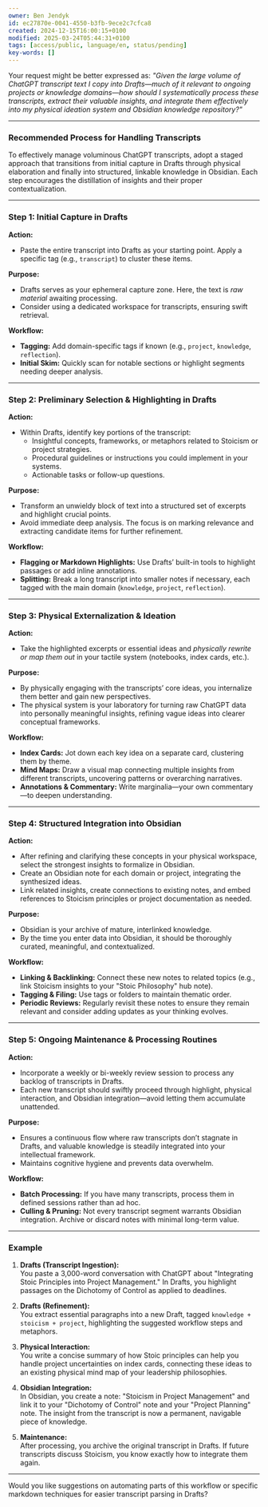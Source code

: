 ```yaml
---
owner: Ben Jendyk
id: ec27870e-0041-4550-b3fb-9ece2c7cfca8
created: 2024-12-15T16:00:15+0100
modified: 2025-03-24T05:44:31+0100
tags: [access/public, language/en, status/pending]
key-words: []
---
```


Your request might be better expressed as: *"Given the large volume of ChatGPT transcript text I copy into Drafts—much of it relevant to ongoing projects or knowledge domains—how should I systematically process these transcripts, extract their valuable insights, and integrate them effectively into my physical ideation system and Obsidian knowledge repository?"*

---

### **Recommended Process for Handling Transcripts**

To effectively manage voluminous ChatGPT transcripts, adopt a staged approach that transitions from initial capture in Drafts through physical elaboration and finally into structured, linkable knowledge in Obsidian. Each step encourages the distillation of insights and their proper contextualization.

---

### **Step 1: Initial Capture in Drafts**

**Action:**  
- Paste the entire transcript into Drafts as your starting point. Apply a specific tag (e.g., `transcript`) to cluster these items.

**Purpose:**  
- Drafts serves as your ephemeral capture zone. Here, the text is *raw material* awaiting processing.  
- Consider using a dedicated workspace for transcripts, ensuring swift retrieval.

**Workflow:**  
- **Tagging:** Add domain-specific tags if known (e.g., `project`, `knowledge`, `reflection`).  
- **Initial Skim:** Quickly scan for notable sections or highlight segments needing deeper analysis.

---

### **Step 2: Preliminary Selection & Highlighting in Drafts**

**Action:**  
- Within Drafts, identify key portions of the transcript:  
  - Insightful concepts, frameworks, or metaphors related to Stoicism or project strategies.  
  - Procedural guidelines or instructions you could implement in your systems.  
  - Actionable tasks or follow-up questions.

**Purpose:**  
- Transform an unwieldy block of text into a structured set of excerpts and highlight crucial points.  
- Avoid immediate deep analysis. The focus is on marking relevance and extracting candidate items for further refinement.

**Workflow:**  
- **Flagging or Markdown Highlights:** Use Drafts’ built-in tools to highlight passages or add inline annotations.  
- **Splitting:** Break a long transcript into smaller notes if necessary, each tagged with the main domain (`knowledge`, `project`, `reflection`).

---

### **Step 3: Physical Externalization & Ideation**

**Action:**  
- Take the highlighted excerpts or essential ideas and *physically rewrite or map them out* in your tactile system (notebooks, index cards, etc.).

**Purpose:**  
- By physically engaging with the transcripts’ core ideas, you internalize them better and gain new perspectives.  
- The physical system is your laboratory for turning raw ChatGPT data into personally meaningful insights, refining vague ideas into clearer conceptual frameworks.

**Workflow:**  
- **Index Cards:** Jot down each key idea on a separate card, clustering them by theme.  
- **Mind Maps:** Draw a visual map connecting multiple insights from different transcripts, uncovering patterns or overarching narratives.  
- **Annotations & Commentary:** Write marginalia—your own commentary—to deepen understanding.

---

### **Step 4: Structured Integration into Obsidian**

**Action:**  
- After refining and clarifying these concepts in your physical workspace, select the strongest insights to formalize in Obsidian.  
- Create an Obsidian note for each domain or project, integrating the synthesized ideas.  
- Link related insights, create connections to existing notes, and embed references to Stoicism principles or project documentation as needed.

**Purpose:**  
- Obsidian is your archive of mature, interlinked knowledge.  
- By the time you enter data into Obsidian, it should be thoroughly curated, meaningful, and contextualized.

**Workflow:**  
- **Linking & Backlinking:** Connect these new notes to related topics (e.g., link Stoicism insights to your "Stoic Philosophy" hub note).  
- **Tagging & Filing:** Use tags or folders to maintain thematic order.  
- **Periodic Reviews:** Regularly revisit these notes to ensure they remain relevant and consider adding updates as your thinking evolves.

---

### **Step 5: Ongoing Maintenance & Processing Routines**

**Action:**  
- Incorporate a weekly or bi-weekly review session to process any backlog of transcripts in Drafts.  
- Each new transcript should swiftly proceed through highlight, physical interaction, and Obsidian integration—avoid letting them accumulate unattended.

**Purpose:**  
- Ensures a continuous flow where raw transcripts don’t stagnate in Drafts, and valuable knowledge is steadily integrated into your intellectual framework.  
- Maintains cognitive hygiene and prevents data overwhelm.

**Workflow:**  
- **Batch Processing:** If you have many transcripts, process them in defined sessions rather than ad hoc.  
- **Culling & Pruning:** Not every transcript segment warrants Obsidian integration. Archive or discard notes with minimal long-term value.

---

### **Example**

1. **Drafts (Transcript Ingestion):**  
   You paste a 3,000-word conversation with ChatGPT about "Integrating Stoic Principles into Project Management." In Drafts, you highlight passages on the Dichotomy of Control as applied to deadlines.

2. **Drafts (Refinement):**  
   You extract essential paragraphs into a new Draft, tagged `knowledge + stoicism + project`, highlighting the suggested workflow steps and metaphors.

3. **Physical Interaction:**  
   You write a concise summary of how Stoic principles can help you handle project uncertainties on index cards, connecting these ideas to an existing physical mind map of your leadership philosophies.

4. **Obsidian Integration:**  
   In Obsidian, you create a note: "Stoicism in Project Management" and link it to your "Dichotomy of Control" note and your "Project Planning" note. The insight from the transcript is now a permanent, navigable piece of knowledge.

5. **Maintenance:**  
   After processing, you archive the original transcript in Drafts. If future transcripts discuss Stoicism, you know exactly how to integrate them again.

---

Would you like suggestions on automating parts of this workflow or specific markdown techniques for easier transcript parsing in Drafts?
